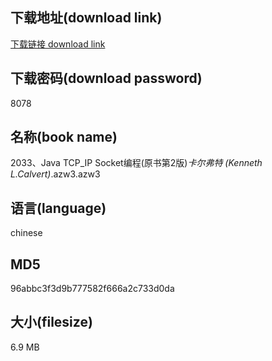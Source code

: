 ## 下载地址(download link)
[下载链接 download link](https://voluble-croquembouche-d321dc.netlify.app/?s=2033%E3%80%81Java+TCP_IP+Socket%E7%BC%96%E7%A8%8B%28%E5%8E%9F%E4%B9%A6%E7%AC%AC2%E7%89%88%29_%E5%8D%A1%E5%B0%94%E5%BC%97%E7%89%B9+%28Kenneth+L.Calvert%29_.azw3)

## 下载密码(download password)
8078

## 名称(book name)
2033、Java TCP_IP Socket编程(原书第2版)_卡尔弗特 (Kenneth L.Calvert)_.azw3.azw3

## 语言(language)
chinese

## MD5
96abbc3f3d9b777582f666a2c733d0da

## 大小(filesize)
6.9 MB

